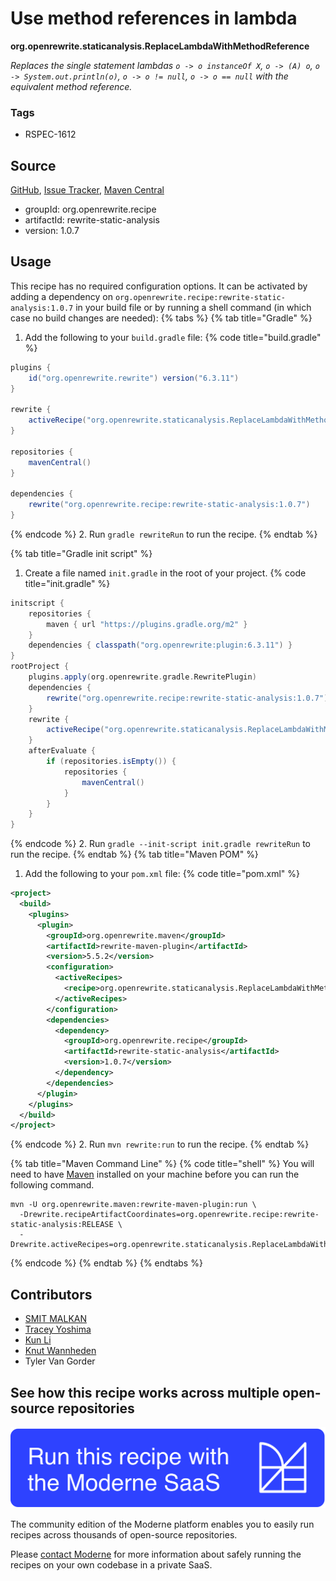 # Use method references in lambda

**org.openrewrite.staticanalysis.ReplaceLambdaWithMethodReference**

_Replaces the single statement lambdas `o -> o instanceOf X`, `o -> (A) o`, `o -> System.out.println(o)`, `o -> o != null`, `o -> o == null` with the equivalent method reference._

### Tags

* RSPEC-1612

## Source

[GitHub](https://github.com/openrewrite/rewrite-static-analysis/blob/main/src/main/java/org/openrewrite/staticanalysis/ReplaceLambdaWithMethodReference.java), [Issue Tracker](https://github.com/openrewrite/rewrite-static-analysis/issues), [Maven Central](https://central.sonatype.com/artifact/org.openrewrite.recipe/rewrite-static-analysis/1.0.7/jar)

* groupId: org.openrewrite.recipe
* artifactId: rewrite-static-analysis
* version: 1.0.7


## Usage

This recipe has no required configuration options. It can be activated by adding a dependency on `org.openrewrite.recipe:rewrite-static-analysis:1.0.7` in your build file or by running a shell command (in which case no build changes are needed): 
{% tabs %}
{% tab title="Gradle" %}
1. Add the following to your `build.gradle` file:
{% code title="build.gradle" %}
```groovy
plugins {
    id("org.openrewrite.rewrite") version("6.3.11")
}

rewrite {
    activeRecipe("org.openrewrite.staticanalysis.ReplaceLambdaWithMethodReference")
}

repositories {
    mavenCentral()
}

dependencies {
    rewrite("org.openrewrite.recipe:rewrite-static-analysis:1.0.7")
}
```
{% endcode %}
2. Run `gradle rewriteRun` to run the recipe.
{% endtab %}

{% tab title="Gradle init script" %}
1. Create a file named `init.gradle` in the root of your project.
{% code title="init.gradle" %}
```groovy
initscript {
    repositories {
        maven { url "https://plugins.gradle.org/m2" }
    }
    dependencies { classpath("org.openrewrite:plugin:6.3.11") }
}
rootProject {
    plugins.apply(org.openrewrite.gradle.RewritePlugin)
    dependencies {
        rewrite("org.openrewrite.recipe:rewrite-static-analysis:1.0.7")
    }
    rewrite {
        activeRecipe("org.openrewrite.staticanalysis.ReplaceLambdaWithMethodReference")
    }
    afterEvaluate {
        if (repositories.isEmpty()) {
            repositories {
                mavenCentral()
            }
        }
    }
}
```
{% endcode %}
2. Run `gradle --init-script init.gradle rewriteRun` to run the recipe.
{% endtab %}
{% tab title="Maven POM" %}
1. Add the following to your `pom.xml` file:
{% code title="pom.xml" %}
```xml
<project>
  <build>
    <plugins>
      <plugin>
        <groupId>org.openrewrite.maven</groupId>
        <artifactId>rewrite-maven-plugin</artifactId>
        <version>5.5.2</version>
        <configuration>
          <activeRecipes>
            <recipe>org.openrewrite.staticanalysis.ReplaceLambdaWithMethodReference</recipe>
          </activeRecipes>
        </configuration>
        <dependencies>
          <dependency>
            <groupId>org.openrewrite.recipe</groupId>
            <artifactId>rewrite-static-analysis</artifactId>
            <version>1.0.7</version>
          </dependency>
        </dependencies>
      </plugin>
    </plugins>
  </build>
</project>
```
{% endcode %}
2. Run `mvn rewrite:run` to run the recipe.
{% endtab %}

{% tab title="Maven Command Line" %}
{% code title="shell" %}
You will need to have [Maven](https://maven.apache.org/download.cgi) installed on your machine before you can run the following command.

```shell
mvn -U org.openrewrite.maven:rewrite-maven-plugin:run \
  -Drewrite.recipeArtifactCoordinates=org.openrewrite.recipe:rewrite-static-analysis:RELEASE \
  -Drewrite.activeRecipes=org.openrewrite.staticanalysis.ReplaceLambdaWithMethodReference
```
{% endcode %}
{% endtab %}
{% endtabs %}

## Contributors
* [SMIT MALKAN](mailto:smitmalkan99@gmail.com)
* [Tracey Yoshima](mailto:tracey.yoshima@gmail.com)
* [Kun Li](mailto:kun@moderne.io)
* [Knut Wannheden](mailto:knut@moderne.io)
* Tyler Van Gorder


## See how this recipe works across multiple open-source repositories

[![Moderne Link Image](/.gitbook/assets/ModerneRecipeButton.png)](https://app.moderne.io/recipes/org.openrewrite.staticanalysis.ReplaceLambdaWithMethodReference)

The community edition of the Moderne platform enables you to easily run recipes across thousands of open-source repositories.

Please [contact Moderne](https://moderne.io/product) for more information about safely running the recipes on your own codebase in a private SaaS.
